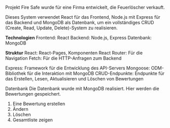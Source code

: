 Projekt Fire Safe wurde für eine Firma entwickelt, die Feuerlöscher verkauft.

Dieses System verwendet React für das Frontend, Node.js mit Express für das Backend und MongoDB als Datenbank, um ein vollständiges CRUD (Create, Read, Update, Delete)-System zu realisieren.

**Technologien**
Frontend: React
Backend: Node.js, Express
Datenbank: MongoDB

**Struktur**
React: React-Pages, Komponenten
React Router: Für die Navigation
Fetch: Für die HTTP-Anfragen zum Backend

Express: Framework für die Entwicklung des API-Servers
Mongoose: ODM-Bibliothek für die Interaktion mit MongoDB
CRUD-Endpunkte: Endpunkte für das Erstellen, Lesen, Aktualisieren und Löschen von Bewertungen

Datenbank
Die Datenbank wurde mit MongoDB realisiert. Hier werden die Bewertungen gespeichert.

1. Eine Bewertung erstellen
2. Ändern
3. Löschen
4. Gesamtliste zeigen
